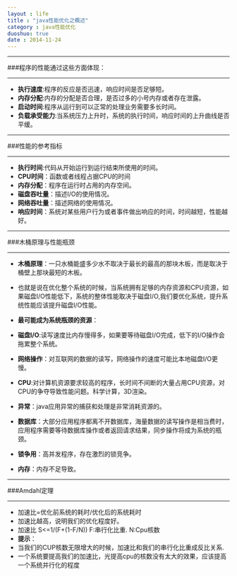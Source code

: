 ```yaml
---
layout : life
title : "java性能优化之概述"
category : java性能优化
duoshuo: true
date : 2014-11-24
---
```


------------

###程序的性能通过这些方面体现：

-----------

* **执行速度**:程序的反应是否迅速，响应时间是否足够短。
* **内存分配**:内存的分配是否合理，是否过多的小号内存或者存在泄露。
* **启动时间**:程序从运行到可以正常的处理业务需要多长时间。
* **负载承受能力**:当系统压力上升时，系统的执行时间，响应时间的上升曲线是否平缓。

-------------

###性能的参考指标

--------------

* **执行时间**:代码从开始运行到运行结束所使用的时间。
* **CPU时间**：函数或者线程占据CPU的时间
* **内存分配**：程序在运行时占用的内存空间。
* **磁盘吞吐量**：描述I/O的使用情况。
* **网络吞吐量**：描述网络的使用情况。
* **响应时间**：系统对某些用户行为或者事件做出响应的时间，时间越短，性能越好。

------------------

###木桶原理与性能瓶颈

---------------

* **木桶原理**：一只水桶能盛多少水不取决于最长的最高的那块木板，而是取决于桶壁上那块最短的木板。
 * 也就是说在优化整个系统的时候，当系统拥有足够的内存资源和CPU资源，如果磁盘I/O性能低下，系统的整体性能取决于磁盘I/O,我们要优化系统，提升系统性能应该提升磁盘I/O性能。

* **最可能成为系统瓶颈的资源**：
 * **磁盘I/O**:读写速度比内存慢得多，如果要等待磁盘I/O完成，低下的I/O操作会拖累整个系统。
 * **网络操作**：对互联网的数据的读写，网络操作的速度可能比本地磁盘I/O更慢。
 * **CPU**:对计算机资源要求较高的程序，长时间不间断的大量占用CPU资源，对CPU的争夺导致性能问题。科学计算，3D渲染。
 * **异常**：java应用异常的捕获和处理是非常消耗资源的。
 * **数据库**：大部分应用程序都离不开数据库，海量数据的读写操作是相当费时，应用程序需要等待数据库操作或者返回请求结果，同步操作将成为系统的瓶颈。
 * **锁争用**：高并发程序，存在激烈的锁竞争。
 * **内存**：内存不足导致。
 
-------------------

###Amdahl定理

-----------------

* 加速比=优化前系统的耗时/优化后的系统耗时  
 * 加速比越高，说明我们的优化程度好。
* 加速比 S<=1/(F+(1-F/N))       F:串行化比重.  N:Cpu核数
* **提示**：
 * 当我们的CUP核数无限增大的时候，加速比和我们的串行化比重成反比关系.
 * 一个系统要提高我们的加速比，光提高cpu的核数没有太大的效果，应该提高一个系统并行化的程度